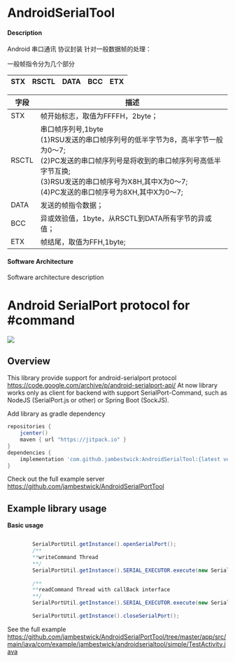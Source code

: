 # AndroidSerialTool

#### Description
Android 串口通讯 协议封装
针对一般数据帧的处理：

一般帧指令分为几个部分

| STX | RSCTL | DATA | BCC |ETX
| :-----| ----: | :----: |:----: |:----: |

|字段    |  描述   |
|-----  |-----    |
|STX    | 帧开始标志，取值为FFFFH，2byte； | 
|RSCTL  | 串口帧序列号,1byte <br> (1)RSU发送的串口帧序列号的低半字节为8，高半字节一般为0～7;<br>(2)PC发送的串口帧序列号是将收到的串口帧序列号高低半字节互换;<br>(3)RSU发送的串口帧序号为X8H,其中X为0～7;<br>(4)PC发送的串口帧序号为8XH,其中X为0～7;| 
|DATA   |发送的帧指令数据；|
|BCC    |异或效验值，1byte，从RSCTL到DATA所有字节的异或值；|
|ETX    |帧结尾，取值为FFH,1byte;|
#### Software Architecture
Software architecture description


# Android SerialPort protocol for #command

[![](https://jitpack.io/v/jambestwick/AndroidSerialPortTool.svg)](https://jitpack.io/#jambestwick/AndroidSerialPortTool)

## Overview

This library provide support for android-serialport protocol https://code.google.com/archive/p/android-serialport-api/
At now library works only as client for backend with support SerialPort-Command, such as
NodeJS (SerialPort.js or other) or Spring Boot (SockJS).

Add library as gradle dependency

```gradle
repositories { 
    jcenter()
    maven { url "https://jitpack.io" }
}
dependencies {
    implementation 'com.github.jambestwick:AndroidSerialTool:{latest version}'
}
```


Check out the full example server https://github.com/jambestwick/AndroidSerialPortTool

## Example library usage

**Basic usage**
``` java

        SerialPortUtil.getInstance().openSerialPort();
        /**
        **writeCommand Thread
        **/
        SerialPortUtil.getInstance().SERIAL_EXECUTOR.execute(new SerialPortUtil.WriteSerialPort("FFFF000001FF"));
        
        /**
        **readCommand Thread with callBack interface
        **/
        SerialPortUtil.getInstance().SERIAL_EXECUTOR.execute(new SerialPortUtil.ReadSerialPort(this));
 
        SerialPortUtil.getInstance().closeSerialPort();

```

See the full example https://github.com/jambestwick/AndroidSerialPortTool/tree/master/app/src/main/java/com/example/jambestwick/androidserialtool/simple/TestActivity.java




